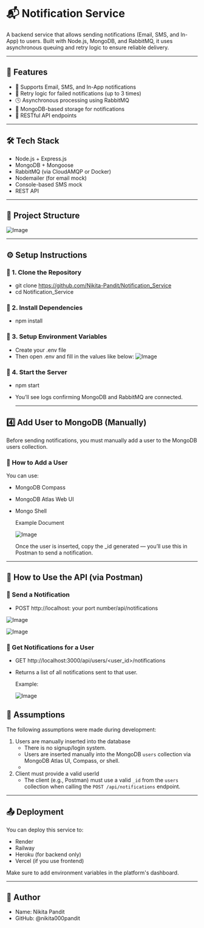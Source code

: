 # 📬 Notification Service

A backend service that allows sending notifications (Email, SMS, and In-App) to users. Built with Node.js, MongoDB, and RabbitMQ, it uses asynchronous queuing and retry logic to ensure reliable delivery.

---

## 🚀 Features

- 📧 Supports Email, SMS, and In-App notifications
- 🔁 Retry logic for failed notifications (up to 3 times)
- 🕓 Asynchronous processing using RabbitMQ
- 📂 MongoDB-based storage for notifications
- 📡 RESTful API endpoints

---

## 🛠️ Tech Stack

- Node.js + Express.js
- MongoDB + Mongoose
- RabbitMQ (via CloudAMQP or Docker)
- Nodemailer (for email mock)
- Console-based SMS mock
- REST API

---

## 📁 Project Structure

![Image](https://github.com/user-attachments/assets/ed5c46f8-5054-47ae-acb8-e57e16d520ca)

---

## ⚙️ Setup Instructions

### 🔹 1. Clone the Repository

- git clone https://github.com/Nikita-Pandit/Notification_Service
- cd Notification_Service

### 🔹 2. Install Dependencies

- npm install

### 🔹 3. Setup Environment Variables
- Create your .env file
- Then open .env and fill in the values like below:
  ![Image](https://github.com/user-attachments/assets/dcf9672a-425e-40d3-adaf-6d0a25d90b80)

### 🔹 4. Start the Server
- npm start
- You’ll see logs confirming MongoDB and RabbitMQ are connected.

  ---

## 4️⃣ Add User to MongoDB (Manually)

Before sending notifications, you must manually add a user to the MongoDB users collection.

### 🔹 How to Add a User
   You can use:
 - MongoDB Compass
 - MongoDB Atlas Web UI
 - Mongo Shell
   
   Example Document
   
   ![Image](https://github.com/user-attachments/assets/81671cfe-6602-4add-bc70-b03d0deff03b)
   
   Once the user is inserted, copy the _id generated — you’ll use this in Postman to send a notification.
  
---

## 🧪 How to Use the API (via Postman)

### 🔹 Send a Notification

- POST http://localhost: your port number/api/notifications

![Image](https://github.com/user-attachments/assets/06aa067b-0a66-4ba6-918f-058a5d7cd211)

![Image](https://github.com/user-attachments/assets/f75a9bb0-3af7-4ec4-92a3-a6a0b5d4e700)

### 🔹 Get Notifications for a User

- GET http://localhost:3000/api/users/<user_id>/notifications
- Returns a list of all notifications sent to that user.

  Example:

  ![Image](https://github.com/user-attachments/assets/ea025746-6a75-425d-8319-2b2302cd3ae7)

## 🧠 Assumptions

The following assumptions were made during development:

 1. Users are manually inserted into the database
    - There is no signup/login system.
    - Users are inserted manually into the MongoDB `users` collection via MongoDB Atlas UI, Compass, or shell.
    - 
 3. Client must provide a valid userId
    - The client (e.g., Postman) must use a valid `_id` from the `users` collection when calling the `POST /api/notifications` endpoint.  

---

## 📤 Deployment

You can deploy this service to:
- Render
- Railway
- Heroku (for backend only)
- Vercel (if you use frontend)

Make sure to add environment variables in the platform's dashboard.

---

## 🧑 Author

- Name: Nikita Pandit
- GitHub: @nikita000pandit

  
   


